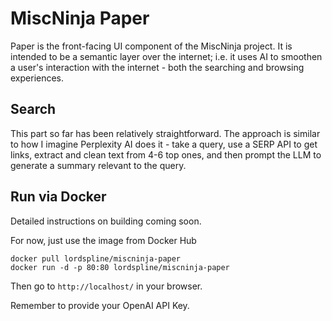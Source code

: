 # MiscNinja Paper

Paper is the front-facing UI component of the MiscNinja project. It is intended to be a semantic layer over the internet; i.e. it uses AI to smoothen a user's interaction with the internet - both the searching and browsing experiences.

## Search

This part so far has been relatively straightforward. The approach is similar to how I imagine Perplexity AI does it - take a query, use a SERP API to get links, extract and clean text from 4-6 top ones, and then prompt the LLM to generate a summary relevant to the query.

## Run via Docker

Detailed instructions on building coming soon.

For now, just use the image from Docker Hub

```
docker pull lordspline/miscninja-paper
docker run -d -p 80:80 lordspline/miscninja-paper
```

Then go to `http://localhost/` in your browser.

Remember to provide your OpenAI API Key.
